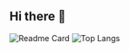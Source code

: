 ## Hi there 👋
![Readme Card](https://github-readme-stats-fzvp.vercel.app/api?username=Mahos-H&show_icons=true&theme=transparent)
![Top Langs](https://github-readme-stats.vercel.app/api/top-langs/?username=Mahos-H&layout=donut-vertical&show_icons=true&theme=transparent)

<!--
**Mahos-H/Mahos-H** is a ✨ _special_ ✨ repository because its `README.md` (this file) appears on your GitHub profile.

Here are some ideas to get you started:

- 🔭 I’m currently working on ...
- 🌱 I’m currently learning ...
- 👯 I’m looking to collaborate on ...
- 🤔 I’m looking for help with ...
- 💬 Ask me about ...
- 📫 How to reach me: ...
- 😄 Pronouns: ...
- ⚡ Fun fact: ...
-->

